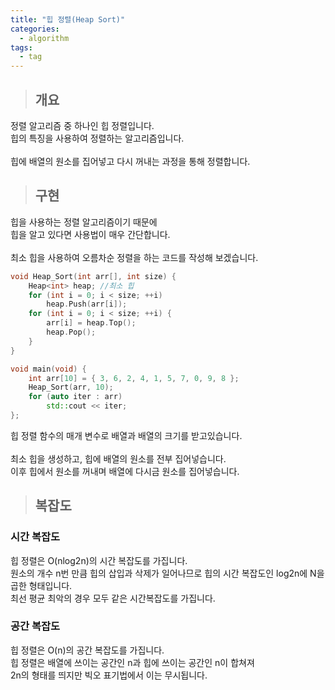```yaml
---
title: "힙 정렬(Heap Sort)"
categories:
  - algorithm
tags:
  - tag
---
```

> ## 개요

정렬 알고리즘 중 하나인 힙 정렬입니다.<br>
힙의 특징을 사용하여 정렬하는 알고리즘입니다.<br>
<br>
힙에 배열의 원소를 집어넣고 다시 꺼내는 과정을 통해 정렬합니다.
> ## 구현

힙을 사용하는 정렬 알고리즘이기 때문에<br>
힙을 알고 있다면 사용법이 매우 간단합니다.<br>
<br>
최소 힙을 사용하여 오름차순 정렬을 하는 코드를 작성해 보겠습니다.
```cpp
void Heap_Sort(int arr[], int size) {
	Heap<int> heap; //최소 힙
	for (int i = 0; i < size; ++i)
		heap.Push(arr[i]);
	for (int i = 0; i < size; ++i) {
		arr[i] = heap.Top();
		heap.Pop();
	}
}
```
```cpp
void main(void) {
	int arr[10] = { 3, 6, 2, 4, 1, 5, 7, 0, 9, 8 };
	Heap_Sort(arr, 10);
	for (auto iter : arr)
		std::cout << iter;
};
```
힙 정렬 함수의 매개 변수로 배열과 배열의 크기를 받고있습니다.<br>
<br>
최소 힙을 생성하고, 힙에 배열의 원소를 전부 집어넣습니다.<br>
이후 힙에서 원소를 꺼내며 배열에 다시금 원소를 집어넣습니다.
> ## 복잡도

### 시간 복잡도
힙 정렬은 O(nlog2n)의 시간 복잡도를 가집니다.<br>
원소의 개수 n번 만큼 힙의 삽입과 삭제가 일어나므로 힙의 시간 복잡도인 log2n에 N을 곱한 형태입니다.<br>
최선 평균 최악의 경우 모두 같은 시간복잡도를 가집니다.
### 공간 복잡도
힙 정렬은 O(n)의 공간 복잡도를 가집니다.<br>
힙 정렬은 배열에 쓰이는 공간인 n과 힙에 쓰이는 공간인 n이 합쳐져<br>
2n의 형태를 띄지만 빅오 표기법에서 이는 무시됩니다.
